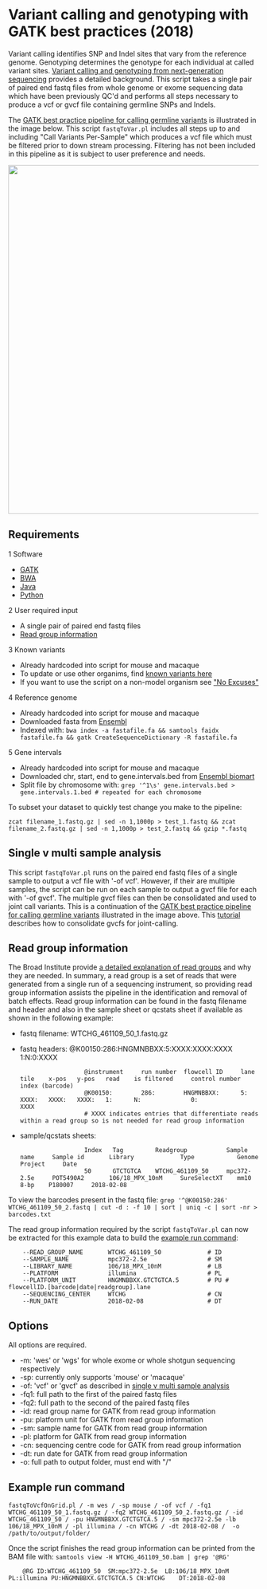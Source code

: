# Variant calling and genotyping with GATK best practices (2018)
Variant calling identifies SNP and Indel sites that vary from the reference genome. Genotyping determines the genotype for each individual at called variant sites. [Variant calling and genotyping from next-generation sequencing](https://www.ncbi.nlm.nih.gov/pmc/articles/PMC3593722/) provides a detailed background. This script takes a single pair of paired end fastq files from whole genome or exome sequencing data which have been previously QC'd and performs all steps necessary to produce a vcf or gvcf file containing germline SNPs and Indels.

The [GATK best practice pipeline for calling germline variants](https://software.broadinstitute.org/gatk/best-practices/workflow?id=11145) is illustrated in the image below. This script `fastqToVar.pl` includes all steps up to and including "Call Variants Per-Sample" which produces a vcf file which must be filtered prior to down stream processing. Filtering has not been included in this pipeline as it is subject to user preference and needs.

<img src="https://us.v-cdn.net/5019796/uploads/editor/mz/tzm69d8e2spl.png" width="700">

## Requirements

1 Software
* [GATK](https://software.broadinstitute.org/gatk/documentation/quickstart.php)
* [BWA](https://icb.med.cornell.edu/wiki/index.php/Elementolab/BWA_tutorial)
* [Java](https://java.com/en/download/help/download_options.xml)
* [Python](https://www.python.org/)

2 User required input
* A single pair of paired end fastq files
* [Read group information](#read-group-information)

3 Known variants
* Already hardcoded into script for mouse and macaque 
* To update or use other organims, find [known variants here](ftp://ftp.ensembl.org/pub/release-92/variation/vcf/)
* If you want to use the script on a non-model organism see ["No Excuses"](https://gatkforums.broadinstitute.org/gatk/discussion/11081/base-quality-score-recalibration-bqsr)

4 Reference genome
* Already hardcoded into script for mouse and macaque
* Downloaded fasta from [Ensembl](ftp://ftp.ensembl.org/pub/release-92/fasta/)
* Indexed with: `bwa index -a fastafile.fa && samtools faidx fastafile.fa && gatk CreateSequenceDictionary -R fastafile.fa`

5 Gene intervals
* Already hardcoded into script for mouse and macaque
* Downloaded chr, start, end to gene.intervals.bed from [Ensembl biomart](https://www.ensembl.org/biomart/martview/9e094011f1f0ee298e0b004e64597103)
* Split file by chromosome with: `grep '^1\s' gene.intervals.bed > gene.intervals.1.bed # repeated for each chromosome`

To subset your dataset to quickly test change you make to the pipeline:

`zcat filename_1.fastq.gz | sed -n 1,1000p > test_1.fastq && zcat filename_2.fastq.gz | sed -n 1,1000p > test_2.fastq && gzip *.fastq`

## Single v multi sample analysis
This script `fastqToVar.pl` runs on the paired end fastq files of a single sample to output a vcf file with '-of vcf'. However, if their are multiple samples, the script can be run on each sample to output a gvcf file for each with '-of gvcf'. The multiple gvcf files can then be consolidated and used to joint call variants. This is a continuation of the [GATK best practice pipeline for calling germline variants](https://software.broadinstitute.org/gatk/best-practices/workflow?id=11145) illustrated in the image above. This [tutorial](https://software.broadinstitute.org/gatk/documentation/article?id=11813) describes how to consolidate gvcfs for joint-calling. 

## Read group information
The Broad Institute provide [a detailed explanation of read groups](https://gatkforums.broadinstitute.org/gatk/discussion/6472/read-groups) and why they are needed. In summary, a read group is a set of reads that were generated from a single run of a sequencing instrument, so providing read group information assists the pipeline in the identification and removal of batch effects. Read group information can be found in the fastq filename and header and also in the sample sheet or qcstats sheet if available as shown in the following example:

* fastq filename:		WTCHG_461109_50_1.fastq.gz
* fastq headers:		@K00150:286:HNGMNBBXX:5:XXXX:XXXX:XXXX 1:N:0:XXXX       

		                @instrument	    run number	flowcell ID	    lane	tile	x-pos	y-pos 	read	is filtered	    control number	index (barcode)
						@K00150:		286:		HNGMNBBXX:		5:		XXXX:	XXXX:	XXXX:	1:		N:				0: 				XXXX
						# XXXX indicates entries that differentiate reads within a read group so is not needed for read group information

* sample/qcstats sheets:

                        Index	Tag			Readgroup		    Sample name		Sample id		Library				Type			Genome			Project		Date
						50		GTCTGTCA	WTCHG_461109_50	    mpc372-2.5e		POT5490A2		106/18_MPX_10nM		SureSelectXT	mm10 	8-bp	P180007 	2018-02-08

To view the barcodes present in the fastq file: `grep '^@K00150:286' WTCHG_461109_50_2.fastq | cut -d : -f 10 | sort | uniq -c | sort -nr > barcodes.txt`

The read group information required by the script `fastqToVar.pl` can now be extracted for this example data to build the [example run command](#example-run-command):

        --READ_GROUP_NAME 		WTCHG_461109_50             # ID
        --SAMPLE_NAME 			mpc372-2.5e                	# SM
        --LIBRARY_NAME 			106/18_MPX_10nM             # LB
        --PLATFORM 				illumina                    # PL
        --PLATFORM_UNIT 		HNGMNBBXX.GTCTGTCA.5		# PU # flowcellID.[barcode|date|readgroup].lane
        --SEQUENCING_CENTER 	WTCHG                       # CN
        --RUN_DATE 				2018-02-08    				# DT

## Options

All options are required.

* -m: 'wes' or 'wgs' for whole exome or whole shotgun sequencing respectively
* -sp: currently only supports 'mouse' or 'macaque'
* -of: 'vcf' or 'gvcf' as described in [single v multi sample analysis](#single-v-multi-sample-analysis)
* -fq1: full path to the first of the paired fastq files
* -fq2: full path to the second of the paired fastq files
* -id: read group name for GATK from read group information
* -pu: platform unit for GATK from read group information
* -sm: sample name for GATK from read group information
* -pl: platform for GATK from read group information
* -cn: sequencing centre code for GATK from read group information
* -dt: run date for GATK from read group information 
* -o: full path to output folder, must end with "/"

## Example run command

`fastqToVcfOnGrid.pl /
-m wes /
-sp mouse /
-of vcf /
-fq1 WTCHG_461109_50_1.fastq.gz /
-fq2 WTCHG_461109_50_2.fastq.gz /
-id WTCHG_461109_50 /
-pu HNGMNBBXX.GTCTGTCA.5 /
-sm mpc372-2.5e -lb 106/18_MPX_10nM /
-pl illumina /
-cn WTCHG /
-dt 2018-02-08 / 
-o /path/to/output/folder/`


Once the script finishes the read group information can be printed from the BAM file with: `samtools view -H WTCHG_461109_50.bam | grep '@RG'`

        @RG	ID:WTCHG_461109_50	SM:mpc372-2.5e	LB:106/18_MPX_10nM	PL:illumina PU:HNGMNBBXX.GTCTGTCA.5 CN:WTCHG	DT:2018-02-08